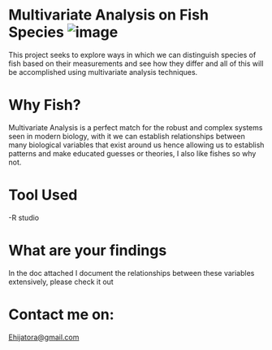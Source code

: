# Multivariate Analysis on Fish Species ![image](https://user-images.githubusercontent.com/47324566/179405936-f27adf84-f7b1-452a-b57e-6fe57ca9db0a.png)


This project seeks to explore ways in which we can distinguish species of fish based on their measurements and see how they differ
and all of this will be accomplished using multivariate analysis techniques.

# Why Fish?

Multivariate Analysis is a perfect match for the robust and complex systems seen in modern biology, with it we can establish relationships between many biological variables that exist around us hence allowing us to establish patterns and make educated guesses or theories, I also like fishes so why not.

# Tool Used
-R studio 

# What are your findings
In the doc attached I document the relationships between these variables extensively, please check it out

# Contact me on:
Ehijatora@gmail.com

